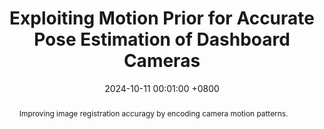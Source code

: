 ---
title:          Exploiting Motion Prior for Accurate Pose Estimation of Dashboard Cameras
date:           2024-10-11 00:01:00 +0800
selected:       false
pub:            "RA-L"
pub_date:       "2024"
# pub_last:       ' <span class="badge badge-pill badge-custom badge-success">Spotlight</span>'
abstract: >-
  Improving image registration accuragy by encoding camera motion patterns.
  
cover:          assets/images/covers/motionpattern.png
authors:
  - Yipeng Lu
  - Yifan Zhao
  - Haiping Wang
  - Zhiwei Ruan
  - Yuan Liu
  - Zhen Dong
  - Bisheng Yang
links:
  Paper: https://arxiv.org/pdf/2409.18673
---